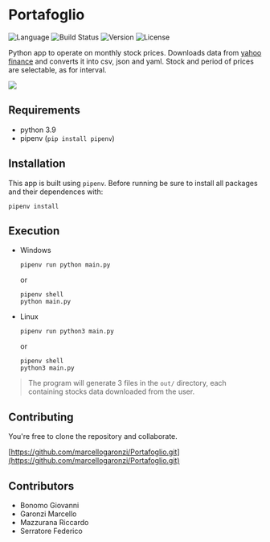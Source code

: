 # Portafoglio

![Language](https://img.shields.io/badge/Language-Python-blue?style=flat)
![Build Status](https://img.shields.io/badge/Status-Develop-lightgreen?style=flat)
![Version](https://img.shields.io/badge/Version-v1.0-red?style=flat)
![License](https://img.shields.io/badge/License-MIT-lightblue.svg?style=flat)

Python app to operate on monthly stock prices. Downloads data from [yahoo finance](https://finance.yahoo.com/) and converts it into csv, json and yaml. Stock and period of prices are selectable, as for interval.

![](https://images.unsplash.com/photo-1642790551116-18e150f248e3?ixlib=rb-4.0.3&ixid=MnwxMjA3fDB8MHxwaG90by1wYWdlfHx8fGVufDB8fHx8&auto=format&fit=crop&w=700&q=80)


## Requirements

- python 3.9
- pipenv (`pip install pipenv`)


## Installation

This app is built using `pipenv`. Before running be sure to install all packages and their dependences with:

```
pipenv install
```

## Execution

- Windows
  ```
  pipenv run python main.py
  ```
  or
  ```
  pipenv shell
  python main.py
  ```
  
- Linux
  ```
  pipenv run python3 main.py
  ```
  or
  ```
  pipenv shell
  python3 main.py
  ```
  
>
> The program will generate 3 files in the `out/` directory, each containing stocks data downloaded from the user.
>

  
## Contributing

You're free to clone the repository and collaborate.

[https://github.com/marcellogaronzi/Portafoglio.git](https://github.com/marcellogaronzi/Portafoglio.git)


## Contributors

- Bonomo Giovanni
- Garonzi Marcello
- Mazzurana Riccardo
- Serratore Federico
